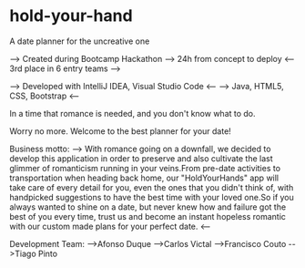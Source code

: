# hold-your-hand
A date planner for the uncreative one

--> Created during Bootcamp Hackathon --> 24h from concept to deploy <-- 3rd place in 6 entry teams -->

--> Developed with IntelliJ IDEA, Visual Studio Code <--
--> Java, HTML5, CSS, Bootstrap <--

In a time that romance is needed, and you don't know what to do.

Worry no more. Welcome to the best planner for your date!

Business motto:
--> With romance going on a downfall, we decided to develop this application in order to preserve and also cultivate the last glimmer of romanticism running in your veins.From pre-date activities to transportation when heading back home, our "HoldYourHands" app will take care of every detail for you, even the ones that you didn't think of, with handpicked suggestions to have the best time with your loved one.So if you always wanted to shine on a date, but never knew how and failure got the best of you every time, trust us and become an instant hopeless romantic with our custom made plans for your perfect date. <--

Development Team:
-->Afonso Duque
-->Carlos Victal
-->Francisco Couto
-->Tiago Pinto
